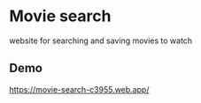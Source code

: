 # Movie search

website for searching and saving movies to watch

## Demo

https://movie-search-c3955.web.app/
